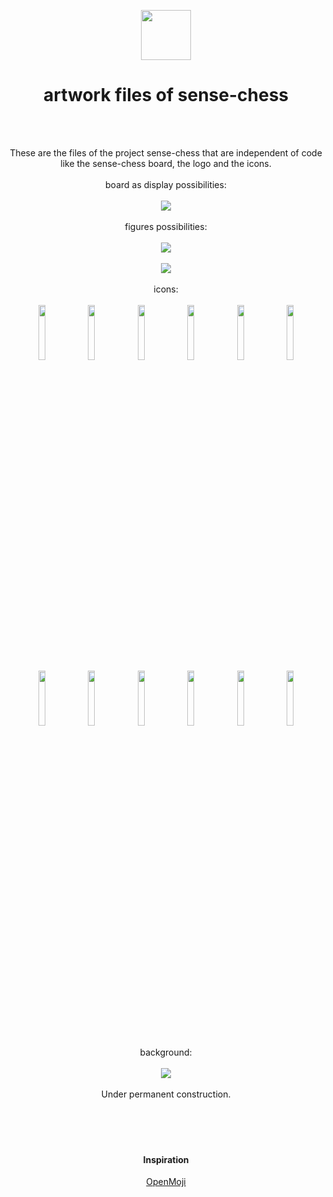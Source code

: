 <p align="center">
  <img src="https://raw.githubusercontent.com/sense-chess/artwork/master/sense-chess.png" width=80><br>
</p>
<h1 align="center">artwork files of sense-chess</h1>
<br>
<br>
<p align="center">
  These are the files of the project sense-chess that are independent of code like the sense-chess board, the logo and the icons.
  <br>
  <br>
  board as display possibilities:
  <br>
  <br>
  <img src="https://github.com/sense-chess/artwork/blob/master/DISPLAY/Version1.svg">
  <br>
  <br>
 figures possibilities:
  <br>
  <br>
  <img src="https://github.com/sense-chess/artwork/blob/master/pieces/Version1.svg">
  <br>
  <br> 
  <img src="https://github.com/sense-chess/artwork/blob/master/pieces/Version2.svg">
  <br>
  <br> 
 icons:
  <br>
  <br>
  <img src="https://github.com/sense-chess/artwork/blob/master/pieces/bishop/bB.svg" width=15%>
  <img src="https://github.com/sense-chess/artwork/blob/master/pieces/king/bK.svg" width=15%>
  <img src="https://github.com/sense-chess/artwork/blob/master/pieces/knight/bN.svg" width=15%>
  <img src="https://github.com/sense-chess/artwork/blob/master/pieces/pawn/bP.svg" width=15%>
  <img src="https://github.com/sense-chess/artwork/blob/master/pieces/queen/bQ.svg" width=15%>
  <img src="https://github.com/sense-chess/artwork/blob/master/pieces/rook/bR.svg" width=15%>
  
  <br>
  <img src="https://github.com/sense-chess/artwork/blob/master/pieces/bishop/wB.svg" width=15%>
  <img src="https://github.com/sense-chess/artwork/blob/master/pieces/king/wK.svg" width=15%>
  <img src="https://github.com/sense-chess/artwork/blob/master/pieces/knight/wN.svg" width=15%>
  <img src="https://github.com/sense-chess/artwork/blob/master/pieces/pawn/wP.svg" width=15%>
  <img src="https://github.com/sense-chess/artwork/blob/master/pieces/queen/wQ.svg" width=15%>
  <img src="https://github.com/sense-chess/artwork/blob/master/pieces/rook/wR.svg" width=15%>
  <br>
  <br>
  background:
  <br>
  <br>
  <img src="https://github.com/sense-chess/artwork/blob/master/background.svg">
  <br>
  <br>
  Under permanent construction.
  <br>
  <br>
 <br>
  <br>
  <br>
</p>  
<h4 align="center">Inspiration</h4>
<p align="center">
  <a href="http://openmoji.org/">OpenMoji</a>
  <br>
</p>
